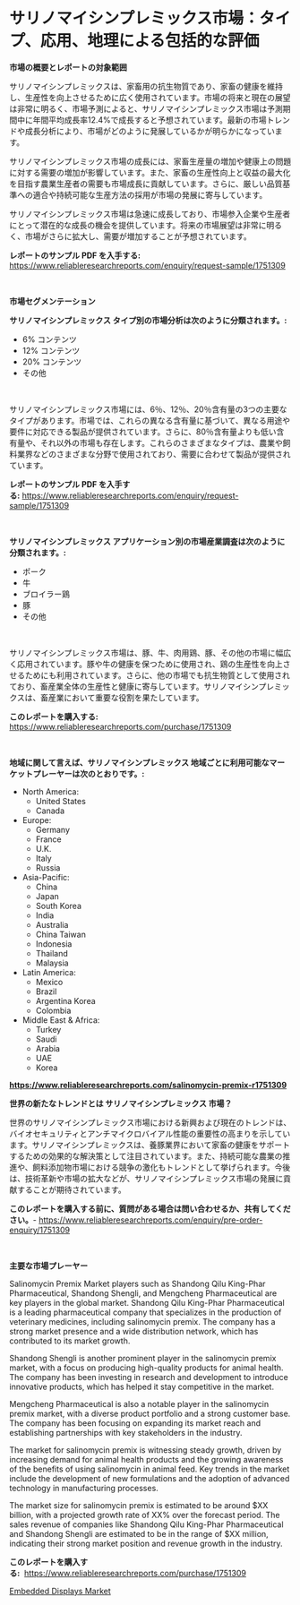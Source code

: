 <p><h1>サリノマイシンプレミックス市場：タイプ、応用、地理による包括的な評価</h1></p><p><strong>市場の概要とレポートの対象範囲</strong></p>
<p><p>サリノマイシンプレミックスは、家畜用の抗生物質であり、家畜の健康を維持し、生産性を向上させるために広く使用されています。市場の将来と現在の展望は非常に明るく、市場予測によると、サリノマイシンプレミックス市場は予測期間中に年間平均成長率12.4%で成長すると予想されています。最新の市場トレンドや成長分析により、市場がどのように発展しているかが明らかになっています。</p><p>サリノマイシンプレミックス市場の成長には、家畜生産量の増加や健康上の問題に対する需要の増加が影響しています。また、家畜の生産性向上と収益の最大化を目指す農業生産者の需要も市場成長に貢献しています。さらに、厳しい品質基準への適合や持続可能な生産方法の採用が市場の発展に寄与しています。</p><p>サリノマイシンプレミックス市場は急速に成長しており、市場参入企業や生産者にとって潜在的な成長の機会を提供しています。将来の市場展望は非常に明るく、市場がさらに拡大し、需要が増加することが予想されています。</p></p>
<p><strong>レポートのサンプル PDF を入手する:</strong> <a href="https://www.reliableresearchreports.com/enquiry/request-sample/1751309">https://www.reliableresearchreports.com/enquiry/request-sample/1751309</a></p>
<p>&nbsp;</p>
<p><strong>市場セグメンテーション</strong></p>
<p><strong>サリノマイシンプレミックス タイプ別の市場分析は次のように分類されます。:</strong></p>
<p><ul><li>6% コンテンツ</li><li>12% コンテンツ</li><li>20% コンテンツ</li><li>その他</li></ul></p>
<p>&nbsp;</p>
<p><p>サリノマイシンプレミックス市場には、6％、12％、20％含有量の3つの主要なタイプがあります。市場では、これらの異なる含有量に基づいて、異なる用途や要件に対応できる製品が提供されています。さらに、80％含有量よりも低い含有量や、それ以外の市場も存在します。これらのさまざまなタイプは、農業や飼料業界などのさまざまな分野で使用されており、需要に合わせて製品が提供されています。</p></p>
<p><strong>レポートのサンプル PDF を入手する:</strong>&nbsp;<a href="https://www.reliableresearchreports.com/enquiry/request-sample/1751309">https://www.reliableresearchreports.com/enquiry/request-sample/1751309</a></p>
<p>&nbsp;</p>
<p><strong> サリノマイシンプレミックス アプリケーション別の市場産業調査は次のように分類されます。:</strong></p>
<p><ul><li>ポーク</li><li>牛</li><li>ブロイラー鶏</li><li>豚</li><li>その他</li></ul></p>
<p>&nbsp;</p>
<p><p>サリノマイシンプレミックス市場は、豚、牛、肉用鶏、豚、その他の市場に幅広く応用されています。豚や牛の健康を保つために使用され、鶏の生産性を向上させるためにも利用されています。さらに、他の市場でも抗生物質として使用されており、畜産業全体の生産性と健康に寄与しています。サリノマイシンプレミックスは、畜産業において重要な役割を果たしています。</p></p>
<p><strong>このレポートを購入する:</strong>&nbsp; <a href="https://www.reliableresearchreports.com/purchase/1751309">https://www.reliableresearchreports.com/purchase/1751309</a></p>
<p>&nbsp;</p>
<p><strong>地域に関して言えば、サリノマイシンプレミックス 地域ごとに利用可能なマーケットプレーヤーは次のとおりです。:</strong></p>
<p><ul>
    <li>
        North America:
        <ul>
            <li>United States</li>
            <li>Canada</li>
        </ul>
    </li>
    <li>
        Europe:
        <ul>
            <li>Germany</li>
            <li>France</li>
            <li>U.K.</li>
            <li>Italy</li>
            <li>Russia</li>
        </ul>
    </li>
    <li>
        Asia-Pacific:
        <ul>
            <li>China</li>
            <li>Japan</li>
            <li>South Korea</li>
            <li>India</li>
            <li>Australia</li>
            <li>China Taiwan</li>
            <li>Indonesia</li>
            <li>Thailand</li>
            <li>Malaysia</li>
        </ul>
    </li>
    <li>
        Latin America:
        <ul>
            <li>Mexico</li>
            <li>Brazil</li>
            <li>Argentina Korea</li>
            <li>Colombia</li>
        </ul>
    </li>
    <li>
        Middle East & Africa:
        <ul>
            <li>Turkey</li>
            <li>Saudi</li>
            <li>Arabia</li>
            <li>UAE</li>
            <li>Korea</li>
        </ul>
    </li>
    </ul></p>
<p><strong><a href="https://www.reliableresearchreports.com/salinomycin-premix-r1751309">https://www.reliableresearchreports.com/salinomycin-premix-r1751309</a></strong>&nbsp;</p>
<p><strong>世界の新たなトレンドとは サリノマイシンプレミックス 市場？</strong></p>
<p><p>世界のサリノマイシンプレミックス市場における新興および現在のトレンドは、バイオセキュリティとアンチマイクロバイアル性能の重要性の高まりを示しています。サリノマイシンプレミックスは、養豚業界において家畜の健康をサポートするための効果的な解決策として注目されています。また、持続可能な農業の推進や、飼料添加物市場における競争の激化もトレンドとして挙げられます。今後は、技術革新や市場の拡大などが、サリノマイシンプレミックス市場の発展に貢献することが期待されています。</p></p>
<p><strong>このレポートを購入する前に、質問がある場合は問い合わせるか、共有してください。</strong>- <a href="https://www.reliableresearchreports.com/enquiry/pre-order-enquiry/1751309">https://www.reliableresearchreports.com/enquiry/pre-order-enquiry/1751309</a></p>
<p>&nbsp;</p>
<p><strong>主要な市場プレーヤー</strong></p>
<p><p>Salinomycin Premix Market players such as Shandong Qilu King-Phar Pharmaceutical, Shandong Shengli, and Mengcheng Pharmaceutical are key players in the global market. Shandong Qilu King-Phar Pharmaceutical is a leading pharmaceutical company that specializes in the production of veterinary medicines, including salinomycin premix. The company has a strong market presence and a wide distribution network, which has contributed to its market growth.</p><p>Shandong Shengli is another prominent player in the salinomycin premix market, with a focus on producing high-quality products for animal health. The company has been investing in research and development to introduce innovative products, which has helped it stay competitive in the market.</p><p>Mengcheng Pharmaceutical is also a notable player in the salinomycin premix market, with a diverse product portfolio and a strong customer base. The company has been focusing on expanding its market reach and establishing partnerships with key stakeholders in the industry.</p><p>The market for salinomycin premix is witnessing steady growth, driven by increasing demand for animal health products and the growing awareness of the benefits of using salinomycin in animal feed. Key trends in the market include the development of new formulations and the adoption of advanced technology in manufacturing processes.</p><p>The market size for salinomycin premix is estimated to be around $XX billion, with a projected growth rate of XX% over the forecast period. The sales revenue of companies like Shandong Qilu King-Phar Pharmaceutical and Shandong Shengli are estimated to be in the range of $XX million, indicating their strong market position and revenue growth in the industry.</p></p>
<p><strong>このレポートを購入する:</strong>&nbsp;&nbsp;<a href="https://www.reliableresearchreports.com/purchase/1751309">https://www.reliableresearchreports.com/purchase/1751309</a></p>
<p><p><a href="https://flame-sidecar-702.notion.site/Embedded-Displays-Market-Insight-Market-Trends-Growth-Forecasted-from-2024-TO-2031-0ab7b6df3b974d3e939045298ae890cb">Embedded Displays Market</a></p></p>